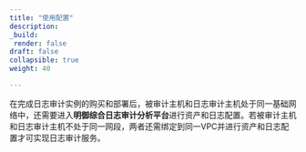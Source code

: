 ```yaml
---
title: "使用配置"
description:
_build:
 render: false 
draft: false
collapsible: true
weight: 40

---
```


在完成日志审计实例的购买和部署后，被审计主机和日志审计主机处于同一基础网络中，还需要进入**明御综合日志审计分析平台**进行资产和日志配置。若被审计主机和日志审计主机不处于同一网段，两者还需绑定到同一VPC并进行资产和日志配置才可实现日志审计服务。
